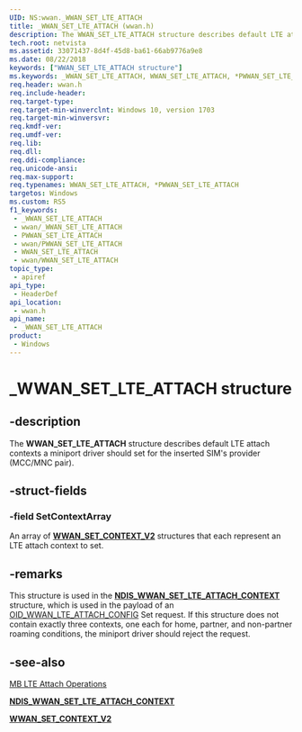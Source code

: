 ```yaml
---
UID: NS:wwan._WWAN_SET_LTE_ATTACH
title: _WWAN_SET_LTE_ATTACH (wwan.h)
description: The WWAN_SET_LTE_ATTACH structure describes default LTE attach contexts a miniport driver should set for the inserted SIM's provider (MCC/MNC pair).
tech.root: netvista
ms.assetid: 33071437-8d4f-45d8-ba61-66ab9776a9e8
ms.date: 08/22/2018
keywords: ["WWAN_SET_LTE_ATTACH structure"]
ms.keywords: _WWAN_SET_LTE_ATTACH, WWAN_SET_LTE_ATTACH, *PWWAN_SET_LTE_ATTACH,
req.header: wwan.h
req.include-header: 
req.target-type: 
req.target-min-winverclnt: Windows 10, version 1703
req.target-min-winversvr: 
req.kmdf-ver: 
req.umdf-ver: 
req.lib: 
req.dll: 
req.ddi-compliance: 
req.unicode-ansi: 
req.max-support: 
req.typenames: WWAN_SET_LTE_ATTACH, *PWWAN_SET_LTE_ATTACH
targetos: Windows
ms.custom: RS5
f1_keywords:
 - _WWAN_SET_LTE_ATTACH
 - wwan/_WWAN_SET_LTE_ATTACH
 - PWWAN_SET_LTE_ATTACH
 - wwan/PWWAN_SET_LTE_ATTACH
 - WWAN_SET_LTE_ATTACH
 - wwan/WWAN_SET_LTE_ATTACH
topic_type:
 - apiref
api_type:
 - HeaderDef
api_location:
 - wwan.h
api_name:
 - _WWAN_SET_LTE_ATTACH
product:
 - Windows
---
```


# _WWAN_SET_LTE_ATTACH structure


## -description

The **WWAN_SET_LTE_ATTACH** structure describes default LTE attach contexts a miniport driver should set for the inserted SIM's provider (MCC/MNC pair).

## -struct-fields

### -field SetContextArray

 
An array of [**WWAN_SET_CONTEXT_V2**](ns-wwan-_wwan_set_context_v2.md) structures that each represent an LTE attach context to set.

## -remarks

This structure is used in the [**NDIS_WWAN_SET_LTE_ATTACH_CONTEXT**](../ndiswwan/ns-ndiswwan-_ndis_wwan_set_lte_attach_context.md) structure, which is used in the payload of an [OID_WWAN_LTE_ATTACH_CONFIG](https://docs.microsoft.com/windows-hardware/drivers/network/oid-wwan-lte-attach-config) Set request. If this structure does not contain exactly three contexts, one each for home, partner, and non-partner roaming conditions, the miniport driver should reject the request.

## -see-also

[MB LTE Attach Operations](https://docs.microsoft.com/windows-hardware/drivers/network/mb-lte-attach-operations)

[**NDIS_WWAN_SET_LTE_ATTACH_CONTEXT**](../ndiswwan/ns-ndiswwan-_ndis_wwan_set_lte_attach_context.md)

[**WWAN_SET_CONTEXT_V2**](ns-wwan-_wwan_set_context_v2.md)

